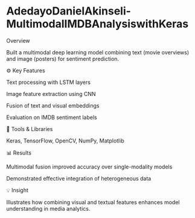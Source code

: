 # AdedayoDanielAkinseli-MultimodalIMDBAnalysiswithKeras
Overview

Built a multimodal deep learning model combining text (movie overviews) and image (posters) for sentiment prediction.

⚙️ Key Features

Text processing with LSTM layers

Image feature extraction using CNN

Fusion of text and visual embeddings

Evaluation on IMDB sentiment labels

🧠 Tools & Libraries

Keras, TensorFlow, OpenCV, NumPy, Matplotlib

📊 Results

Multimodal fusion improved accuracy over single-modality models

Demonstrated effective integration of heterogeneous data

💡 Insight

Illustrates how combining visual and textual features enhances model understanding in media analytics.
